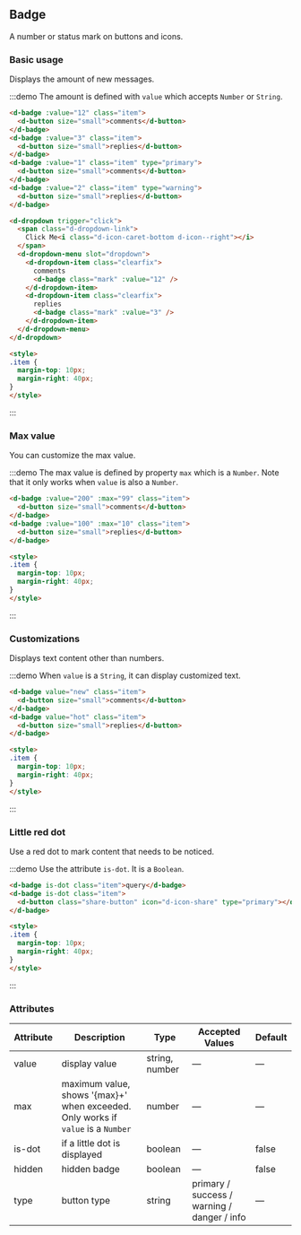 ## Badge

A number or status mark on buttons and icons.

### Basic usage

Displays the amount of new messages.

:::demo The amount is defined with `value` which accepts `Number` or `String`.

```html
<d-badge :value="12" class="item">
  <d-button size="small">comments</d-button>
</d-badge>
<d-badge :value="3" class="item">
  <d-button size="small">replies</d-button>
</d-badge>
<d-badge :value="1" class="item" type="primary">
  <d-button size="small">comments</d-button>
</d-badge>
<d-badge :value="2" class="item" type="warning">
  <d-button size="small">replies</d-button>
</d-badge>

<d-dropdown trigger="click">
  <span class="d-dropdown-link">
    Click Me<i class="d-icon-caret-bottom d-icon--right"></i>
  </span>
  <d-dropdown-menu slot="dropdown">
    <d-dropdown-item class="clearfix">
      comments
      <d-badge class="mark" :value="12" />
    </d-dropdown-item>
    <d-dropdown-item class="clearfix">
      replies
      <d-badge class="mark" :value="3" />
    </d-dropdown-item>
  </d-dropdown-menu>
</d-dropdown>

<style>
.item {
  margin-top: 10px;
  margin-right: 40px;
}
</style>
```
:::

### Max value

You can customize the max value.

:::demo The max value is defined by property `max` which is a `Number`. Note that it only works when `value` is also a `Number`.

```html
<d-badge :value="200" :max="99" class="item">
  <d-button size="small">comments</d-button>
</d-badge>
<d-badge :value="100" :max="10" class="item">
  <d-button size="small">replies</d-button>
</d-badge>

<style>
.item {
  margin-top: 10px;
  margin-right: 40px;
}
</style>
```
:::

### Customizations

Displays text content other than numbers.

:::demo When `value` is a `String`, it can display customized text.

```html
<d-badge value="new" class="item">
  <d-button size="small">comments</d-button>
</d-badge>
<d-badge value="hot" class="item">
  <d-button size="small">replies</d-button>
</d-badge>

<style>
.item {
  margin-top: 10px;
  margin-right: 40px;
}
</style>
```
:::

### Little red dot

Use a red dot to mark content that needs to be noticed.

:::demo Use the attribute `is-dot`. It is a `Boolean`.

```html
<d-badge is-dot class="item">query</d-badge>
<d-badge is-dot class="item">
  <d-button class="share-button" icon="d-icon-share" type="primary"></d-button>
</d-badge>

<style>
.item {
  margin-top: 10px;
  margin-right: 40px;
}
</style>
```
:::

### Attributes
| Attribute     | Description     | Type            | Accepted Values       | Default |
|-------------  |---------------- |---------------- |---------------------- |-------- |
| value         | display value   | string, number  |          —            |    —    |
| max           |  maximum value, shows '{max}+' when exceeded. Only works if `value` is a `Number`   | number  |         —              |     —    |
| is-dot        | if a little dot is displayed | boolean   |    —           |  false  |
| hidden        | hidden badge    | boolean         |          —            |  false  |
| type          | button type     | string          | primary / success / warning / danger / info |   —  |
